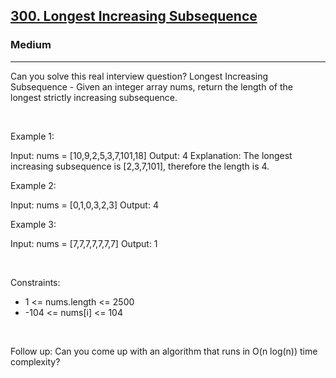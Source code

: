 <h2><a href="https://leetcode.com/problems/longest-increasing-subsequence/">300. Longest Increasing Subsequence</a></h2><h3>Medium</h3><hr>Can you solve this real interview question? Longest Increasing Subsequence - Given an integer array nums, return the length of the longest strictly increasing subsequence.

 

Example 1:


Input: nums = [10,9,2,5,3,7,101,18]
Output: 4
Explanation: The longest increasing subsequence is [2,3,7,101], therefore the length is 4.


Example 2:


Input: nums = [0,1,0,3,2,3]
Output: 4


Example 3:


Input: nums = [7,7,7,7,7,7,7]
Output: 1


 

Constraints:

 * 1 <= nums.length <= 2500
 * -104 <= nums[i] <= 104

 

Follow up: Can you come up with an algorithm that runs in O(n log(n)) time complexity?